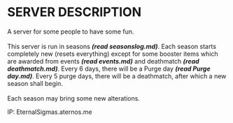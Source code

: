 # SERVER DESCRIPTION

A server for some people to have some fun.\
\
This server is run in seasons ***(read seasonslog.md)***. Each season starts completely new (resets everything) except for some booster items which are awarded from events ***(read events.md)*** and deathmatch ***(read deathmatch.md)***. Every 6 days, there will be a Purge day ***(read Purge day.md)***. Every 5 purge days, there will be a deathmatch, after which a new season shall begin.\
\
Each season may bring some new alterations.

IP: EternalSigmas.aternos.me 

